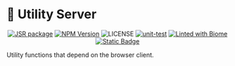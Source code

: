 # 🔧 Utility Server

<p align="center">
<a href="https://jsr.io/@qingshaner/utility-client"><img src="https://jsr.io/badges/@qingshaner/utility-client" alt="JSR package" /></a>
<a href="https://www.npmjs.com/@qingshaner/utility-client" target="_blank"><img src="https://img.shields.io/npm/v/@qingshaner/utility-client" alt="NPM Version" /></a>
<img alt="LICENSE" src="https://img.shields.io/github/license/tsingshaner/utility">
<a href="https://github.com/tsingshaner/utility/actions/workflows/ci.yml"><img src="https://github.com/tsingshaner/utility/actions/workflows/ci.yml/badge.svg" alt="unit-test" /></a>
<a href="https://biomejs.dev"><img alt="Linted with Biome" src="https://img.shields.io/badge/Linted_with-Biome-60a5fa?style=flat&logo=biome"></a>
<a href="https://biomejs.dev" target="_blank"><img alt="Static Badge" src="https://img.shields.io/badge/Formatted_with-Biome-60a5fa?style=flat&logo=biome"></a>
</p>

Utility functions that depend on the browser client.
